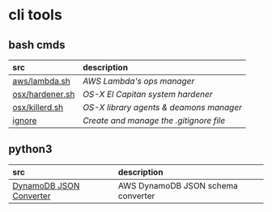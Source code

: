 # cli tools

## bash cmds

| src                         | description                             |
|:----------------------------|:----------------------------------------|
| [aws/lambda.sh][lambda]     | _AWS Lambda's ops manager_              |
| [osx/hardener.sh][hardener] | _OS-X El Capitan system hardener_       |
| [osx/killerd.sh][killerd]   | _OS-X library agents & deamons manager_ |
| [ignore][gig]              | _Create and manage the .gitignore file_ |

[killerd]:https://github.com/noize-e/cli-tools/blob/master/osx/killerd.sh
[lambda]:https://github.com/noize-e/cli-tools/blob/master/aws/lambda.sh
[hardener]:https://github.com/noize-e/cli-tools/blob/master/osx/hardener.sh
[gig]:https://gist.github.com/noize-e/d8cae0995b99015680f556c1532395a1

## python3

| src                                  | description                        |
|:-------------------------------------|:-----------------------------------|
| [DynamoDB JSON Converter][dyno]      | AWS DynamoDB JSON schema converter |

[dyno]:https://github.com/noize-e/cli-tools/tree/master/aws/dynamodb/README.md
